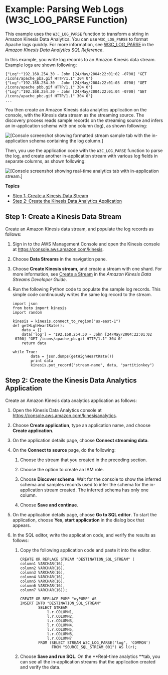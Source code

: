 # Example: Parsing Web Logs \(W3C\_LOG\_PARSE Function\)<a name="examples-transforming-strings-w3clogparse"></a>

This example uses the `W3C_LOG_PARSE` function to transform a string in Amazon Kinesis Data Analytics\. You can use `W3C_LOG_PARSE` to format Apache logs quickly\. For more information, see [W3C\_LOG\_PARSE](http://docs.aws.amazon.com/kinesisanalytics/latest/sqlref/sql-reference-w3c-log-parse.html) in the *Amazon Kinesis Data Analytics SQL Reference*\.

In this example, you write log records to an Amazon Kinesis data stream\. Example logs are shown following:

```
{"Log":"192.168.254.30 - John [24/May/2004:22:01:02 -0700] "GET /icons/apache_pba.gif HTTP/1.1" 304 0"}
{"Log":"192.168.254.30 - John [24/May/2004:22:01:03 -0700] "GET /icons/apache_pbb.gif HTTP/1.1" 304 0"}
{"Log":"192.168.254.30 - John [24/May/2004:22:01:04 -0700] "GET /icons/apache_pbc.gif HTTP/1.1" 304 0"}
...
```

You then create an Amazon Kinesis data analytics application on the console, with the Kinesis data stream as the streaming source\. The discovery process reads sample records on the streaming source and infers an in\-application schema with one column \(log\), as shown following:

![\[Console screenshot showing formatted stream sample tab with the in-application schema containing the log column.\]](http://docs.aws.amazon.com/kinesisanalytics/latest/dev/images/log-10.png)

Then, you use the application code with the `W3C_LOG_PARSE` function to parse the log, and create another in\-application stream with various log fields in separate columns, as shown following:

![\[Console screenshot showing real-time analytics tab with in-application stream.\]](http://docs.aws.amazon.com/kinesisanalytics/latest/dev/images/log-20.png)

**Topics**
+ [Step 1: Create a Kinesis Data Stream](#examples-transforming-strings-w3clogparse-1)
+ [Step 2: Create the Kinesis Data Analytics Application](#examples-transforming-strings-w3clogparse-2)

## Step 1: Create a Kinesis Data Stream<a name="examples-transforming-strings-w3clogparse-1"></a>

Create an Amazon Kinesis data stream, and populate the log records as follows:

1. Sign in to the AWS Management Console and open the Kinesis console at [https://console\.aws\.amazon\.com/kinesis](https://console.aws.amazon.com/kinesis)\.

1. Choose **Data Streams** in the navigation pane\.

1. Choose **Create Kinesis stream**, and create a stream with one shard\. For more information, see [Create a Stream](http://docs.aws.amazon.com/streams/latest/dev/learning-kinesis-module-one-create-stream.html) in the *Amazon Kinesis Data Streams Developer Guide*\.

1. Run the following Python code to populate the sample log records\. This simple code continuously writes the same log record to the stream\.

   ```
   import json
   from boto import kinesis
   import random
   
   kinesis = kinesis.connect_to_region("us-east-1")
   def getHighHeartRate():
       data = {}
       data['log'] = '192.168.254.30 - John [24/May/2004:22:01:02 -0700] "GET /icons/apache_pb.gif HTTP/1.1" 304 0'
       return data
   
   while True:
           data = json.dumps(getHighHeartRate())
           print data
           kinesis.put_record("stream-name", data, "partitionkey")
   ```

## Step 2: Create the Kinesis Data Analytics Application<a name="examples-transforming-strings-w3clogparse-2"></a>

Create an Amazon Kinesis data analytics application as follows:

1. Open the Kinesis Data Analytics console at [ https://console\.aws\.amazon\.com/kinesisanalytics](https://console.aws.amazon.com/kinesisanalytics)\.

1. Choose **Create application**, type an application name, and choose **Create application**\.

1. On the application details page, choose **Connect streaming data**\.

1. On the **Connect to source** page, do the following:

   1. Choose the stream that you created in the preceding section\. 

   1. Choose the option to create an IAM role\.

   1. Choose **Discover schema**\. Wait for the console to show the inferred schema and samples records used to infer the schema for the in\-application stream created\. The inferred schema has only one column\.

   1. Choose **Save and continue**\.

1. On the application details page, choose **Go to SQL editor**\. To start the application, choose **Yes, start application** in the dialog box that appears\.

1. In the SQL editor, write the application code, and verify the results as follows:

   1. Copy the following application code and paste it into the editor\.

      ```
      CREATE OR REPLACE STREAM "DESTINATION_SQL_STREAM" (
      column1 VARCHAR(16),
      column2 VARCHAR(16),
      column3 VARCHAR(16),
      column4 VARCHAR(16),
      column5 VARCHAR(16),
      column6 VARCHAR(16),
      column7 VARCHAR(16));
      
      CREATE OR REPLACE PUMP "myPUMP" AS 
      INSERT INTO "DESTINATION_SQL_STREAM"
              SELECT STREAM
                  l.r.COLUMN1,
                  l.r.COLUMN2,
                  l.r.COLUMN3,
                  l.r.COLUMN4,
                  l.r.COLUMN5,
                  l.r.COLUMN6,
                  l.r.COLUMN7
              FROM (SELECT STREAM W3C_LOG_PARSE("log", 'COMMON')
                    FROM "SOURCE_SQL_STREAM_001") AS l(r);
      ```

   1. Choose **Save and run SQL**\. On the **Real\-time analytics **tab, you can see all the in\-application streams that the application created and verify the data\.